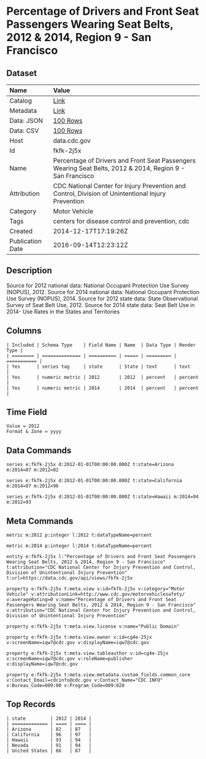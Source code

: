 # Percentage of Drivers and Front Seat Passengers Wearing Seat Belts, 2012 & 2014, Region 9 - San Francisco

## Dataset

| Name | Value |
| :--- | :---- |
| Catalog | [Link](https://catalog.data.gov/dataset/percentage-of-drivers-and-front-seat-passengers-wearing-seat-belts-2012-region-9-san-franc-e7f67) |
| Metadata | [Link](https://data.cdc.gov/api/views/fkfk-2j5x) |
| Data: JSON | [100 Rows](https://data.cdc.gov/api/views/fkfk-2j5x/rows.json?max_rows=100) |
| Data: CSV | [100 Rows](https://data.cdc.gov/api/views/fkfk-2j5x/rows.csv?max_rows=100) |
| Host | data.cdc.gov |
| Id | fkfk-2j5x |
| Name | Percentage of Drivers and Front Seat Passengers Wearing Seat Belts, 2012 & 2014, Region 9 - San Francisco |
| Attribution | CDC National Center for Injury Prevention and Control, Division of Unintentional Injury Prevention |
| Category | Motor Vehicle |
| Tags | centers for disease control and prevention, cdc |
| Created | 2014-12-17T17:19:26Z |
| Publication Date | 2016-09-14T12:23:12Z |

## Description

Source for 2012 national data: National Occupant Protection Use Survey (NOPUS), 2012. Source for 2014 national data: National Occupant Protection Use Survey (NOPUS), 2014.  Source for 2012 state data: State Observational Survey of Seat Belt Use, 2012. Source for 2014 state data: Seat Belt Use in 2014- Use Rates in the States and Territories

## Columns

```ls
| Included | Schema Type    | Field Name | Name  | Data Type | Render Type |
| ======== | ============== | ========== | ===== | ========= | =========== |
| Yes      | series tag     | state      | State | text      | text        |
| Yes      | numeric metric | 2012       | 2012  | percent   | percent     |
| Yes      | numeric metric | 2014       | 2014  | percent   | percent     |
```

## Time Field

```ls
Value = 2012
Format & Zone = yyyy
```

## Data Commands

```ls
series e:fkfk-2j5x d:2012-01-01T00:00:00.000Z t:state=Arizona m:2014=87 m:2012=82

series e:fkfk-2j5x d:2012-01-01T00:00:00.000Z t:state=California m:2014=97 m:2012=96

series e:fkfk-2j5x d:2012-01-01T00:00:00.000Z t:state=Hawaii m:2014=94 m:2012=93
```

## Meta Commands

```ls
metric m:2012 p:integer l:2012 t:dataTypeName=percent

metric m:2014 p:integer l:2014 t:dataTypeName=percent

entity e:fkfk-2j5x l:"Percentage of Drivers and Front Seat Passengers Wearing Seat Belts, 2012 & 2014, Region 9 - San Francisco" t:attribution="CDC National Center for Injury Prevention and Control, Division of Unintentional Injury Prevention" t:url=https://data.cdc.gov/api/views/fkfk-2j5x

property e:fkfk-2j5x t:meta.view v:id=fkfk-2j5x v:category="Motor Vehicle" v:attributionLink=http://www.cdc.gov/motorvehiclesafety/ v:averageRating=0 v:name="Percentage of Drivers and Front Seat Passengers Wearing Seat Belts, 2012 & 2014, Region 9 - San Francisco" v:attribution="CDC National Center for Injury Prevention and Control, Division of Unintentional Injury Prevention"

property e:fkfk-2j5x t:meta.view.license v:name="Public Domain"

property e:fkfk-2j5x t:meta.view.owner v:id=cg4e-25jx v:screenName=iqw7@cdc.gov v:displayName=iqw7@cdc.gov

property e:fkfk-2j5x t:meta.view.tableauthor v:id=cg4e-25jx v:screenName=iqw7@cdc.gov v:roleName=publisher v:displayName=iqw7@cdc.gov

property e:fkfk-2j5x t:meta.view.metadata.custom_fields.common_core v:Contact_Email=cdcinfo@cdc.gov v:Contact_Name="CDC INFO" v:Bureau_Code=009:00 v:Program_Code=009:020
```

## Top Records

```ls
| state         | 2012 | 2014 | 
| ============= | ==== | ==== | 
| Arizona       | 82   | 87   | 
| California    | 96   | 97   | 
| Hawaii        | 93   | 94   | 
| Nevada        | 91   | 94   | 
| United States | 86   | 87   | 
```